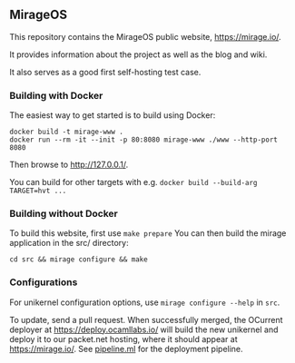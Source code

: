 ## MirageOS

This repository contains the MirageOS public website, <https://mirage.io/>.

It provides information about the project as well as the blog and wiki.

It also serves as a good first self-hosting test case.

### Building with Docker

The easiest way to get started is to build using Docker:

```
docker build -t mirage-www .
docker run --rm -it --init -p 80:8080 mirage-www ./www --http-port 8080
```

Then browse to <http://127.0.0.1/>.

You can build for other targets with e.g. `docker build --build-arg TARGET=hvt ...`

### Building without Docker

To build this website, first use `make prepare`
You can then build the mirage application in the src/ directory:
```
cd src && mirage configure && make
```

### Configurations

For unikernel configuration options, use `mirage configure --help` in `src`.

To update, send a pull request. When successfully merged, the OCurrent deployer
at <https://deploy.ocamllabs.io/> will build the new unikernel and deploy it
to our packet.net hosting, where it should appear at <https://mirage.io/>.
See [pipeline.ml](https://github.com/ocurrent/ocurrent-deployer/blob/master/src/pipeline.ml)
for the deployment pipeline.
